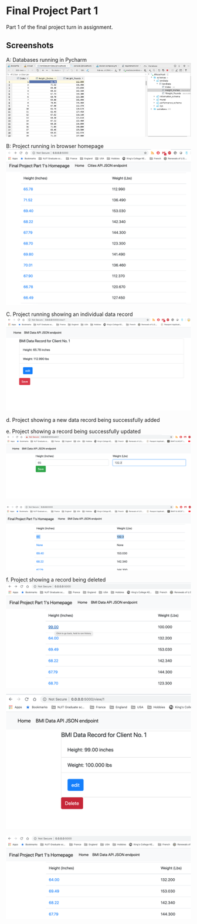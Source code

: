 # Final Project Part 1
Part 1 of the final project turn in assignment. 

## Screenshots 

A: Databases running in Pycharm
![Image](screenshots/01.png)

B: Project running in browser homepage
![Image](screenshots/02.png)

C. Project running showing an individual data record
![Image](screenshots/03.png)

d.	Project showing a new data record being successfully added

e.	Project showing a record being successfully updated
![Image](screenshots/05.png)

![Image](screenshots/06.png)

f.	Project showing a record being deleted
![Image](screenshots/07.png)

![Image](screenshots/08.png)

![Image](screenshots/09.png)
